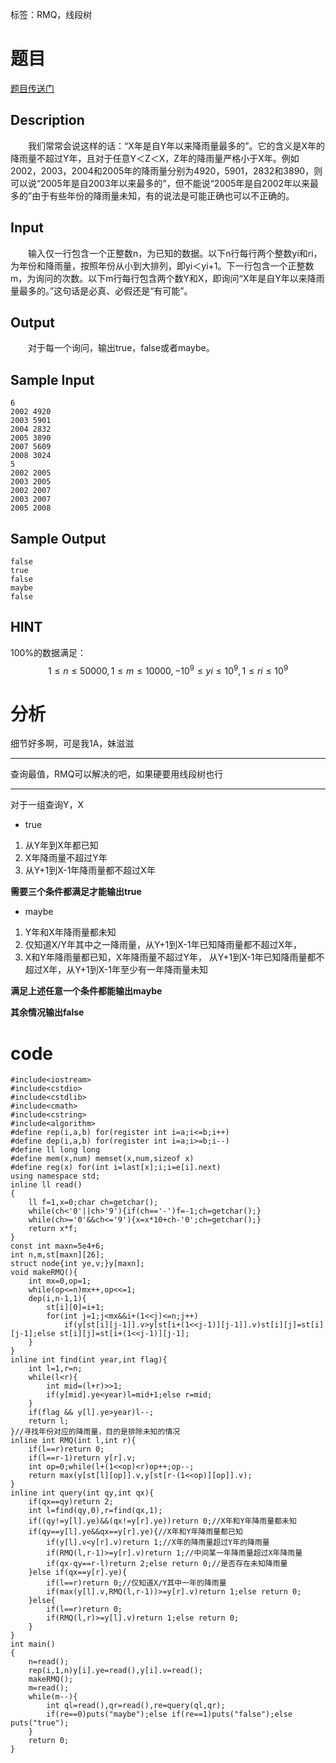 ﻿---
subtitle: "RMQ细节题"
tags: 
 - 数据结构-稀疏表
grammar_cjkRuby: true
catalog: true
layout:  post
header-img: "img/header/P17.jpg"
preview-img: "/img/preview/P17.jpg"
---
标签：RMQ，线段树

# 题目

[题目传送门](http://www.lydsy.com/JudgeOnline/problem.php?id=1067)

## Description

　　我们常常会说这样的话：“X年是自Y年以来降雨量最多的”。它的含义是X年的降雨量不超过Y年，且对于任意Y＜Z＜X，Z年的降雨量严格小于X年。例如2002，2003，2004和2005年的降雨量分别为4920，5901，2832和3890，则可以说“2005年是自2003年以来最多的”，但不能说“2005年是自2002年以来最多的”由于有些年份的降雨量未知，有的说法是可能正确也可以不正确的。
　　
## Input

　　输入仅一行包含一个正整数n，为已知的数据。以下n行每行两个整数yi和ri，为年份和降雨量，按照年份从小到大排列，即yi＜yi+1。下一行包含一个正整数m，为询问的次数。以下m行每行包含两个数Y和X，即询问“X年是自Y年以来降雨量最多的。”这句话是必真、必假还是“有可能”。
　　
## Output

　　对于每一个询问，输出true，false或者maybe。
## Sample Input
```
6
2002 4920
2003 5901
2004 2832
2005 3890
2007 5609
2008 3024
5
2002 2005
2003 2005
2002 2007
2003 2007
2005 2008
```
## Sample Output
```
false
true
false
maybe
false
```
## HINT

100%的数据满足：
$$1\leq n\leq 50000, 1\leq m\leq 10000, -10^9\leq yi\leq 10^9, 1\leq ri\leq 10^9$$

# 分析

细节好多啊，可是我1A，妹滋滋

------

查询最值，RMQ可以解决的吧，如果硬要用线段树也行

------

对于一组查询Y，X

- true
1. 从Y年到X年都已知
2.  X年降雨量不超过Y年
3.  从Y+1到X-1年降雨量都不超过X年

**需要三个条件都满足才能输出true**

- maybe
1. Y年和X年降雨量都未知
2. 仅知道X/Y年其中之一降雨量，从Y+1到X-1年已知降雨量都不超过X年，
3. X和Y年降雨量都已知，X年降雨量不超过Y年， 从Y+1到X-1年已知降雨量都不超过X年，从Y+1到X-1年至少有一年降雨量未知

**满足上述任意一个条件都能输出maybe**

**其余情况输出false**

# code
```
#include<iostream>
#include<cstdio>
#include<cstdlib>
#include<cmath>
#include<cstring>
#include<algorithm>
#define rep(i,a,b) for(register int i=a;i<=b;i++)
#define dep(i,a,b) for(register int i=a;i>=b;i--)
#define ll long long
#define mem(x,num) memset(x,num,sizeof x)
#define reg(x) for(int i=last[x];i;i=e[i].next)
using namespace std;
inline ll read()
{
	ll f=1,x=0;char ch=getchar();
	while(ch<'0'||ch>'9'){if(ch=='-')f=-1;ch=getchar();}
	while(ch>='0'&&ch<='9'){x=x*10+ch-'0';ch=getchar();}
	return x*f;
}
const int maxn=5e4+6;
int n,m,st[maxn][26];
struct node{int ye,v;}y[maxn];
void makeRMQ(){
	int mx=0,op=1;
	while(op<=n)mx++,op<<=1;
	dep(i,n-1,1){
		st[i][0]=i+1;
		for(int j=1;j<mx&&i+(1<<j)<=n;j++)
			if(y[st[i][j-1]].v>y[st[i+(1<<j-1)][j-1]].v)st[i][j]=st[i][j-1];else st[i][j]=st[i+(1<<j-1)][j-1];
	}
}
inline int find(int year,int flag){
	int l=1,r=n;
	while(l<r){
		int mid=(l+r)>>1;
		if(y[mid].ye<year)l=mid+1;else r=mid;
	}
	if(flag && y[l].ye>year)l--;
	return l;
}//寻找年份对应的降雨量，目的是排除未知的情况 
inline int RMQ(int l,int r){
	if(l==r)return 0;
	if(l==r-1)return y[r].v;
	int op=0;while(l+(1<<op)<r)op++;op--;
	return max(y[st[l][op]].v,y[st[r-(1<<op)][op]].v);
}
inline int query(int qy,int qx){
	if(qx==qy)return 2;
	int l=find(qy,0),r=find(qx,1);
	if((qy!=y[l].ye)&&(qx!=y[r].ye))return 0;//X年和Y年降雨量都未知 
	if(qy==y[l].ye&&qx==y[r].ye){//X年和Y年降雨量都已知 
		if(y[l].v<y[r].v)return 1;//X年的降雨量超过Y年的降雨量 
		if(RMQ(l,r-1)>=y[r].v)return 1;//中间某一年降雨量超过X年降雨量 
		if(qx-qy==r-l)return 2;else return 0;//是否存在未知降雨量 
	}else if(qx==y[r].ye){
		if(l==r)return 0;//仅知道X/Y其中一年的降雨量 
		if(max(y[l].v,RMQ(l,r-1))>=y[r].v)return 1;else return 0;
	}else{
		if(l==r)return 0;
		if(RMQ(l,r)>=y[l].v)return 1;else return 0;
	}
}
int main()
{
	n=read();
	rep(i,1,n)y[i].ye=read(),y[i].v=read();
	makeRMQ();
	m=read();
	while(m--){
		int ql=read(),qr=read(),re=query(ql,qr);
		if(re==0)puts("maybe");else if(re==1)puts("false");else puts("true");
	}
	return 0;
}
```